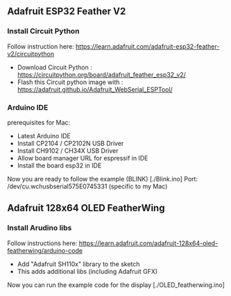 ## Adafruit ESP32 Feather V2

### Install Circuit Python
Follow instruction here: https://learn.adafruit.com/adafruit-esp32-feather-v2/circuitpython
- Download Circuit Python : https://circuitpython.org/board/adafruit_feather_esp32_v2/
- Flash this Circuit python image with : https://adafruit.github.io/Adafruit_WebSerial_ESPTool/

### Arduino IDE
prerequisites for Mac: 
- Latest Arduino IDE
- Install CP2104 / CP2102N USB Driver
- Install CH9102 / CH34X USB Driver
- Allow board manager URL for espressif in IDE
- Install the board esp32 in IDE

Now you are ready to follow the example (BLINK) [./Blink.ino]
Port: /dev/cu.wchusbserial575E0745331 (specific to my Mac)

## Adafruit 128x64 OLED FeatherWing

### Install Arudino libs
Follow instructions here: https://learn.adafruit.com/adafruit-128x64-oled-featherwing/arduino-code
- Add "Adafruit SH110x" library to the sketch
- This adds additional libs (including Adafruit GFX)

Now you can run the example code for the display [./OLED_featherwing.ino]

